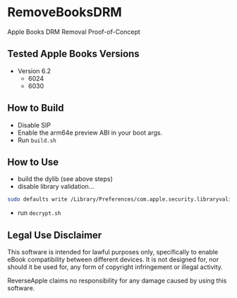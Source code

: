 # RemoveBooksDRM
Apple Books DRM Removal Proof-of-Concept

## Tested Apple Books Versions
- Version 6.2
  - 6024
  - 6030

## How to Build
- Disable SIP
- Enable the arm64e preview ABI in your boot args.
- Run `build.sh`

## How to Use
- build the dylib (see above steps)
- disable library validation...
```sh
sudo defaults write /Library/Preferences/com.apple.security.libraryvalidation.plist DisableLibraryValidation -bool true
```
- run `decrypt.sh`

## Legal Use Disclaimer

This software is intended for lawful purposes only, specifically to enable eBook compatibility between different devices. It is not designed for, nor should it be used for, any form of copyright infringement or illegal activity.

ReverseApple claims no responsibility for any damage caused by using this software.
